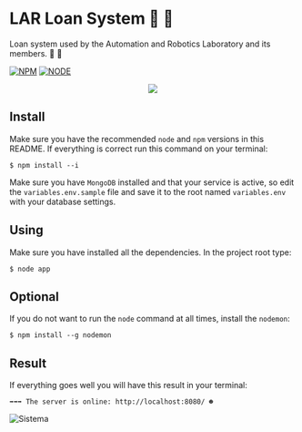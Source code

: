 # LAR Loan System :page_with_curl: :pushpin:
 Loan system used by the Automation and Robotics Laboratory and its members. :nut_and_bolt:  :wrench:
 
[![NPM](https://img.shields.io/badge/npm-v5.6.0-blue.svg?style=for-the-badge)](https://www.npmjs.com/) 
[![NODE](https://img.shields.io/badge/node-v9.0.0-blue.svg?style=for-the-badge)](https://nodejs.org/en//)

<p align="center"> 
 <img src="http://www.natalnet.br/lar/wp-content/uploads/2016/09/Logo-lar.png">
</p>

## Install

Make sure you have the recommended `node` and `npm` versions in this README. If everything is correct run this command on your terminal:

`$ npm install --i`

Make sure you have `MongoDB` installed and that your service is active, so edit the `variables.env.sample` file and save it to the root named `variables.env` with your database settings.


## Using

Make sure you have installed all the dependencies. In the project root type:

`$ node app`

## Optional

If you do not want to run the `node` command at all times, install the `nodemon`:

`$ npm install --g nodemon`

## Result

If everything goes well you will have this result in your terminal:

`➡➡➡ The server is online: http://localhost:8080/ ☻`

![Sistema](https://lh6.googleusercontent.com/SFPJ93uJUWcOuA8ty8z57_7VG9I7MjPiZbNxh8DDsiwAvrLWOarDpE1codiFnIVA9ecwuaYwlRaVQmYwGpkF=w1397-h785-rw)

